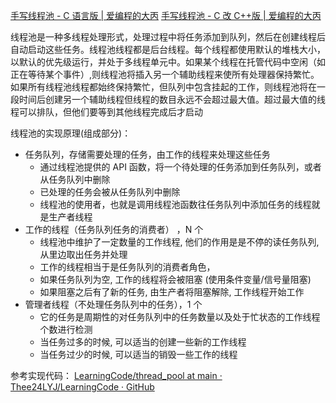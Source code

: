 [手写线程池 - C 语言版 \| 爱编程的大丙](https://subingwen.cn/linux/threadpool/)
[手写线程池 - C 改 C++版 \| 爱编程的大丙](https://subingwen.cn/linux/threadpool-cpp/)

线程池是一种多线程处理形式，处理过程中将任务添加到队列，然后在创建线程后自动启动这些任务。线程池线程都是后台线程。每个线程都使用默认的堆栈大小，以默认的优先级运行，并处于多线程单元中。如果某个线程在托管代码中空闲（如正在等待某个事件）,则线程池将插入另一个辅助线程来使所有处理器保持繁忙。如果所有线程池线程都始终保持繁忙，但队列中包含挂起的工作，则线程池将在一段时间后创建另一个辅助线程但线程的数目永远不会超过最大值。超过最大值的线程可以排队，但他们要等到其他线程完成后才启动

线程池的实现原理(组成部分)：

- 任务队列，存储需要处理的任务，由工作的线程来处理这些任务
  - 通过线程池提供的 API 函数，将一个待处理的任务添加到任务队列，或者从任务队列中删除
  - 已处理的任务会被从任务队列中删除
  - 线程池的使用者，也就是调用线程池函数往任务队列中添加任务的线程就是生产者线程
- 工作的线程（任务队列任务的消费者） ，N 个
  - 线程池中维护了一定数量的工作线程, 他们的作用是是不停的读任务队列, 从里边取出任务并处理
  - 工作的线程相当于是任务队列的消费者角色，
  - 如果任务队列为空, 工作的线程将会被阻塞 (使用条件变量/信号量阻塞)
  - 如果阻塞之后有了新的任务, 由生产者将阻塞解除, 工作线程开始工作
- 管理者线程（不处理任务队列中的任务），1 个
  - 它的任务是周期性的对任务队列中的任务数量以及处于忙状态的工作线程个数进行检测
  - 当任务过多的时候, 可以适当的创建一些新的工作线程
  - 当任务过少的时候, 可以适当的销毁一些工作的线程

参考实现代码：
[LearningCode/thread_pool at main · Thee24LYJ/LearningCode · GitHub](https://github.com/Thee24LYJ/LearningCode/tree/main/thread_pool)
